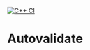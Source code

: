 [![C++ CI](https://github.com/er02869/autovalidate/actions/workflows/actions.yml/badge.svg)](https://github.com/er02869/autovalidate/actions/workflows/actions.yml)

# Autovalidate